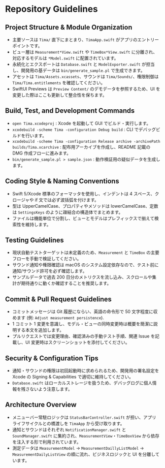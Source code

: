 # Repository Guidelines

## Project Structure & Module Organization
- 主要ソースは `Tima/` 直下にまとまり、`TimaApp.swift` がアプリのエントリーポイントです。
- ビュー層は `Measurement*View.swift` や `TimeBox*View.swift` に分離され、対応するモデルは `*Model.swift` に配置されています。
- 永続化とエクスポートは `Database.swift` と `ModelExporter.swift` が担当し、開発用の基データは `bin/generate_sample.pl` で生成できます。
- アセットは `Tima/Assets.xcassets`、サウンドは `Tima/Sounds/`、権限制御は `Tima/Tima.entitlements` を確認してください。
- SwiftUI Previews は `Preview Content/` のデモデータを参照するため、UI を変更した際はここも更新して整合性を保ちます。

## Build, Test, and Development Commands
- `open Tima.xcodeproj` : Xcode を起動して GUI でビルド・実行します。
- `xcodebuild -scheme Tima -configuration Debug build` : CLI でデバッグビルドを行います。
- `xcodebuild -scheme Tima -configuration Release archive -archivePath builds/Tima.xcarchive` : 配布用アーカイブを作成し、README 記載の DMG 作成フローに進みます。
- `bin/generate_sample.pl > sample.json` : 動作検証用の疑似データを生成します。

## Coding Style & Naming Conventions
- Swift 5/Xcode 標準のフォーマッタを使用し、インデントは 4 スペース、クロージャや if 文では必ず波括弧を付けます。
- 型は UpperCamelCase、プロパティやメソッドは lowerCamelCase、定数は `SettingsKeys` のように疎結合の構造体でまとめます。
- ファイルは機能単位で分割し、ビューとモデルはプレフィックスで揃えて検索性を維持します。

## Testing Guidelines
- 現状自動テストターゲットは未定義のため、`Measurement` と `TimeBox` の主要フローを手動で検証してください。
- サウンド通知や権限確認は macOS のシステム設定依存なので、テスト前に通知/サウンド許可を必ず確認します。
- サンプルデータで過去 200 日分のメトリクスを流し込み、スクロールや集計が期待通りに動くか確認することを推奨します。

## Commit & Pull Request Guidelines
- コミットメッセージは Git 履歴にならい、英語の命令形で 50 文字程度に収めます (例: `Adjust measurement persistence`).
- 1 コミット 1 変更を意識し、モデル・ビューの同時変更時は概要を簡潔に説明する本文を追加します。
- プルリクエストでは変更理由、確認済みの手動テスト手順、関連 Issue を記載し、UI 変更時はスクリーンショットを添付してください。

## Security & Configuration Tips
- 通知・サウンドの権限は初回起動時に求められるため、開発用の署名設定を Xcode の Signing & Capabilities で適切に維持してください。
- `Database.swift` はローカルストレージを扱うため、デバッグログに個人情報を残さないよう注意します。

## Architecture Overview
- メニューバー常駐ロジックは `StatusBarController.swift` が担い、アプリライフサイクルとの橋渡しを `TimaApp` から受け取ります。
- 通知とサウンドはそれぞれ `NotificationManager.swift` と `SoundManager.swift` に集約され、`MeasurementView`・`TimeBoxView` から依存を注入する形で利用されています。
- 測定データは `MeasurementModel` → `MeasurementDaillyListModel` → `MeasurementDailyListView` の順に流れ、ビジネスロジックと UI を分離しています。
